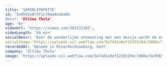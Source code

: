 ```yaml
---
title: 'SAPERLIPOPETTE'
id: '5e9565e073f1c784a8ea0a06
descr: 'Ultima Thule'
age: '6+'
videoUrl: 'https://vimeo.com/303131185',
videoLength: '56 min'
socialDescr: 'Door de wonderlijke ontmoeting met een meisje wordt de eens zo grijze wereld van een oude man met een groot verdriet, beetje bij beetje terug gevuld met kleur. '
socialImage:'https://uploads-ssl.webflow.com/5e74d1a9ef22355294c7d60e/5e9565bd19faa74c5a511ea6_UltimaThule_SAPERLIPOPETTE_web.jpg'
recordedAt: 'Opname in Minardschouwburg, Gent'
company: 'Ultima Thule'
image: 'https://uploads-ssl.webflow.com/5e74d1a9ef22355294c7d60e/5e9565bd19faa74c5a511ea6_UltimaThule_SAPERLIPOPETTE_web.jpg'
---
```

